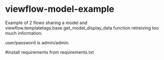 # viewflow-model-example
Example of 2 flows sharing a model and viewflow.templatetags.base.get_model_display_data function retreiving too much information.

user/password is admin/admin.

#install requirements from requirements.txt